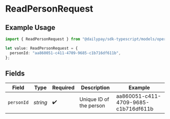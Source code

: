 # ReadPersonRequest

## Example Usage

```typescript
import { ReadPersonRequest } from "@dailypay/sdk-typescript/models/operations";

let value: ReadPersonRequest = {
  personId: "aa860051-c411-4709-9685-c1b716df611b",
};
```

## Fields

| Field                                | Type                                 | Required                             | Description                          | Example                              |
| ------------------------------------ | ------------------------------------ | ------------------------------------ | ------------------------------------ | ------------------------------------ |
| `personId`                           | *string*                             | :heavy_check_mark:                   | Unique ID of the person              | aa860051-c411-4709-9685-c1b716df611b |
